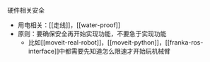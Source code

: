 硬件相关安全
- 用电相关：[[走线]]，[[water-proof]]
- 原则：要确保安全再开始实现功能，不要急于实现功能
  - 比如[[moveit-real-robot]]，[[moveit-python]]，[[franka-ros-interface]]中都需要先知道怎么限速才开始玩机械臂
